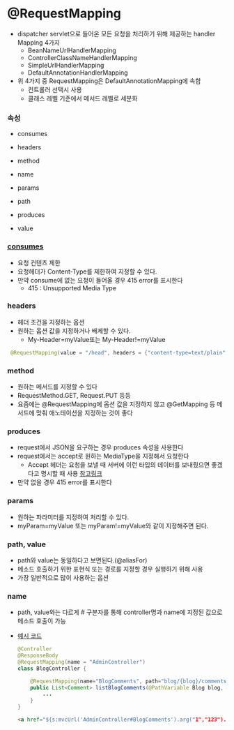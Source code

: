 # @RequestMapping

- dispatcher servlet으로 들어온 모든 요청을 처리하기 위해 제공하는 handler Mapping 4가지
  - BeanNameUrIHandlerMapping
  - ControllerClassNameHandlerMapping
  - SimpleUrIHandlerMapping
  - DefaultAnnotationHandlerMapping
- 위 4가지 중 RequestMapping은 DefaultAnnotationMapping에 속함
  - 컨트롤러 선택시 사용
  - 클래스 레벨 기준에서 메서드 레벨로 세분화



### 속성

- consumes
- headers
- method

- name
- params
- path
- produces
- value



### [consumes](https://yang1650.tistory.com/133)

- 요청 컨텐츠 제한
- 요청헤더가 Content-Type를 제한하여 지정할 수 있다.
- 만약 consume에 없는 요청이 들어올 경우 415 error를 표시한다
  - 415 : Unsupported Media Type



### headers 

- 헤더 조건을 지정하는 옵션
- 원하는 옵션 값을 지정하거나 배제할 수 있다.
  - My-Header=myValue또는 My-Header!=myValue

```java
 @RequestMapping(value = "/head", headers = {"content-type=text/plain", "content-type=text/html"})
```



### method

- 원하는 메서드를 지정할 수 있다
- RequestMethod.GET, Request.PUT 등등
- 요즘에는 @RequestMapping에 옵션 값을 지정하지 않고 @GetMapping 등 메서드에 맞춰 애노테이션을 지정하는 것이 좋다

### produces

- request에서 JSON을 요구하는 경우 produces 속성을 사용한다
- request에서는 accept로 원하는 MediaType을 지정해서 요청한다
  - Accept 헤더는 요청을 보낼 때 서버에 이런 타입의 데이터를 보내줬으면 좋겠다고 명시할 때 사용 [참고링크](https://www.zerocho.com/category/HTTP/post/5b3ba2d0b3dabd001b53b9db)
- 만약 없을 경우 415 error를 표시한다



### params 

- 원하는 파라미터를 지정하여 처리할 수 있다.
- myParam=myValue 또는 myParam!=myValue와 같이 지정해주면 된다.



### path, value

- path와 value는 동일하다고 보면된다.(@aliasFor)
- 메소드 호출하기 위한 표현식 또는 경로를 지정할 경우 실행하기 위해 사용
- 가장 일반적으로 많이 사용하는 옵션



### name

- path, value와는 다르게 # 구분자를 통해 controller명과 name에 지정된 값으로 메소드 호출이 가능

- [예시 코드](https://stackoverflow.com/questions/61152283/what-are-the-use-cases-of-the-name-property-of-the-requestmapping-annotation)

  ```java
  @Controller
  @ResponseBody
  @RequestMapping(name = "AdminController")
  class BlogController {
  
      @RequestMapping(name="BlogComments", path="blog/{blog}/comments/{page}")
      public List<Comment> listBlogComments(@PathVariable Blog blog, @PathVariable Long page) {
          ...
      }
  }
  ```

  ```html
  <a href="${s:mvcUrl('AdminController#BlogComments').arg("1","123").build()}">Get Person</a>
  
  ```

  

